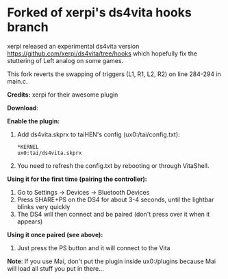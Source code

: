 # Forked of xerpi's ds4vita hooks branch

xerpi released an experimental ds4vita version https://github.com/xerpi/ds4vita/tree/hooks which hopefully fix the stuttering of Left analog on some games. 

This fork reverts the swapping of triggers (L1, R1, L2, R2) on line 284-294 in main.c.

**Credits:**
xerpi for their awesome plugin

**Download**: 

**Enable the plugin:**

1. Add ds4vita.skprx to taiHEN's config (ux0:/tai/config.txt):
	```
	*KERNEL
	ux0:tai/ds4vita.skprx
	```
2. You need to refresh the config.txt by rebooting or through VitaShell.

**Using it for the first time (pairing the controller):**

1. Go to Settings -> Devices -> Bluetooth Devices
2. Press SHARE+PS on the DS4 for about 3-4 seconds, until the lightbar blinks very quickly
3. The DS4 will then connect and be paired (don't press over it when it appears)

**Using it once paired (see above):**
1. Just press the PS button and it will connect to the Vita

**Note**: If you use Mai, don't put the plugin inside ux0:/plugins because Mai will load all stuff you put in there...
